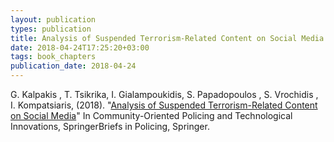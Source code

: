 ```yaml
---
layout: publication
types: publication
title: Analysis of Suspended Terrorism-Related Content on Social Media
date: 2018-04-24T17:25:20+03:00
tags: book_chapters
publication_date: 2018-04-24
---
```

G. Kalpakis , T. Tsikrika, I. Gialampoukidis, S. Papadopoulos , S. Vrochidis , I. Kompatsiaris, (2018). "[Analysis of Suspended Terrorism-Related Content on Social Media](https://link.springer.com/chapter/10.1007/978-3-319-89294-8_11)" In Community-Oriented Policing and Technological Innovations, SpringerBriefs in Policing, Springer.
